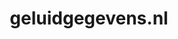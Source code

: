 ---
layout: post
title:  "geluidgegevens.nl"
internal_url:  "/dutchgov/geluidgegevens.nl.html"
categories: dutchgov
---